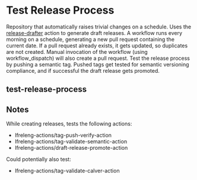 <!--
# SPDX-License-Identifier: Apache-2.0
# SPDX-FileCopyrightText: 2025 The Linux Foundation
-->

# Test Release Process

Repository that automatically raises trivial changes on a schedule. Uses the
[release-drafter](https://github.com/release-drafter/release-drafter/actions)
action to generate draft releases. A workflow runs every morning on a
schedule, generating a new pull request containing the current date. If a
pull request already exists, it gets updated, so duplicates are not created.
Manual invocation of the workflow (using workflow_dispatch) will also create a
pull request. Test the release process by pushing a semantic tag. Pushed tags
get tested for semantic versioning compliance, and if successful the draft
release gets promoted.

## test-release-process

## Notes

While creating releases, tests the following actions:

- lfreleng-actions/tag-push-verify-action
- lfreleng-actions/tag-validate-semantic-action
- lfreleng-actions/draft-release-promote-action

Could potentially also test:

- lfreleng-actions/tag-validate-calver-action

